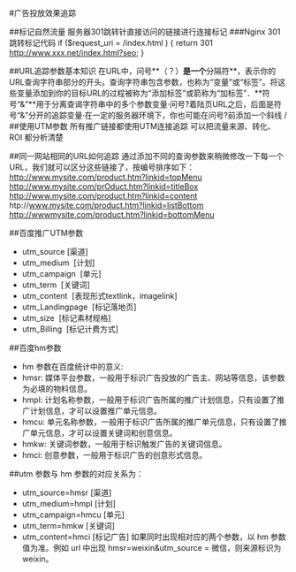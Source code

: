 #广告投放效果追踪


##标记自然流量
服务器301跳转针直接访问的链接进行连接标记
###Nginx 301跳转标记代码
    if ($request_uri = /index.html ) { return 301 http://www.xxx.net/index.html?seo; }  
    
##URL追踪参数基本知识
在URL中，问号**（？）**是一个**分隔符**，表示你的URL查询字符串部分的开头。查询字符串包含参数，也称为“变量”或“标签”。将这些变量添加到你的目标URL的过程被称为“添加标签”或箭称为“加标签”．**符号“&”**用于分离查谒字符串中的多个参数变量·问号?着陆页URL之后，后面是符号“&”分开的追踪变量·在一定的服务器环境下，你也可能在问号?前添加一个斜线 /
##使用UTM参数
所有推广链接都使用UTM连接追踪 可以把流量来源、转化、ROI 都分析清楚

##同一网站相同的URL如何追踪
通过添加不同的查询参数来稍微修改一下每一个URL，我们就可以区分这些链接了，按编号排序如下：
http://www.mysite.com/product.htm?linkid=topMenu
http://www.mysite.com/prOduct.htm?linkid=titleBox
http://www.mysite.com/product.htm?linkid=content
htp://www.mysite.com/product.htm?linkid=listBottom
http://wwwmysite.com/product.htm?linkid=bottomMenu

##百度推广UTM参数
- utm_source    [渠道]
- utm_medium     [计划]
- utm_campaign     [单元]
- utm_term     [关键词]
- utm_content     [表现形式textlink，imagelink]
- utm_Landingpage     [标记落地页]
- utm_size     [标记素材规格]
- utm_Billing     [标记计费方式]

##百度hm参数
- hm 参数在百度统计中的意义: 
- hmsr: 媒体平台参数，一般用于标识广告投放的广告主、网站等信息，该参数为必填的物料信息。 
- hmpl: 计划名称参数，一般用于标识广告所属的推广计划信息，只有设置了推广计划信息，才可以设置推广单元信息。 
- hmcu: 单元名称参数，一般用于标识广告所属的推广单元信息，只有设置了推广单元信息，才可以设置关键词和创意信息。 
- hmkw: 关键词参数，一般用于标识触发广告的关键词信息。 
- hmci: 创意参数，一般用于标识广告的创意形式信息。

##utm 参数与 hm 参数的对应关系为： 
- utm_source=hmsr [渠道]
- utm_medium=hmpl [计划] 
- utm_campaign=hmcu [单元]
- utm_term=hmkw [关键词]
- utm_content=hmci [标记广告]
如果同时出现相对应的两个参数，以 hm 参数值为准。例如 url 中出现 hmsr=weixin&utm_source = 微信，则来源标识为 weixin。
